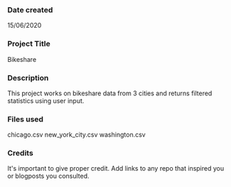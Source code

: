 ### Date created
15/06/2020

### Project Title
Bikeshare

### Description
This project works on bikeshare data from 3 cities and returns filtered statistics using user input.

### Files used
chicago.csv
new_york_city.csv
washington.csv

### Credits
It's important to give proper credit. Add links to any repo that inspired you or blogposts you consulted.

